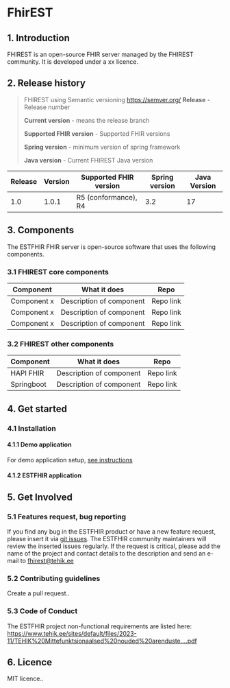 # FhirEST
## 1. Introduction

FHIREST is an open-source FHIR server managed by the FHIREST community. It is developed under a xx licence. 

## 2. Release history
> FHIREST using Semantic versioning https://semver.org/
> **Release** - Release number
> 
> **Current version** - means the release branch
> 
> **Supported FHIR version** - Supported FHIR versions
> 
> **Spring version** - minimum version of spring framework
> 
> **Java version** - Current FHIREST Java version


| Release | Version | Supported FHIR version | Spring version | Java Version |
| ------- | ------- | ---------------------- | -------------- | ------------ |
| 1.0     | 1.0.1   | R5 (conformance), R4                 |         3.2    |       17     |

## 3. Components

The ESTFHIR FHIR server is open-source software that uses the following components. 

### 3.1 FHIREST core components 

| Component | What it does | Repo | 
| ------- | ------- | ------ |
| Component x | Description of component   | Repo link |
| Component x | Description of component   | Repo link |
| Component x | Description of component   | Repo link |

### 3.2 FHIREST other components

| Component | What it does | Repo | 
| ------- | ------- | ------ |
| HAPI FHIR | Description of component   | Repo link |
| Springboot| Description of component   | Repo link |


## 4. Get started
### 4.1 Installation
#### 4.1.1 Demo application
For demo application setup, [see instructions ](https://github.com/fhirest/fhirest-examples/tree/master/fhirest-demo)

#### 4.1.2 ESTFHIR application


## 5. Get Involved
### 5.1 Features request, bug reporting

If you find any bug in the ESTFHIR product or have a new feature request, please insert it via [git issues](https://github.com/fhirest/fhirest/issues/new/choose). The ESTFHIR community maintainers will review the inserted issues regularly. If the request is critical, please add the name of the project and contact details to the description and send an e-mail to fhirest@tehik.ee

### 5.2 Contributing guidelines

Create a pull request..

### 5.3 Code of Conduct

The ESTFHIR project non-functional requirements are listed here: https://www.tehik.ee/sites/default/files/2023-11/TEHIK%20Mittefunktsionaalsed%20nouded%20arenduste....pdf 


## 6. Licence

MIT licence..
